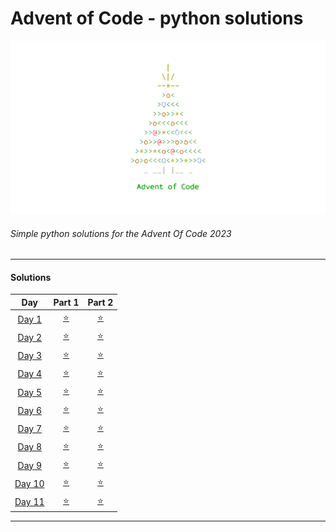 # Advent of Code - python solutions

<!-- img logo in static/ -->
<img  src="/static/adventocodeLogo.png">

###### Simple python solutions for the Advent Of Code 2023
---

#### Solutions

| Day | Part 1 | Part 2 |
| :---: | :---: | :---: |
| [Day 1](https://adventofcode.com/2023/day/1) | [⭐️](/problems/day1/sol1.py) | [⭐️](/problems/day1/sol2.py) |
| [Day 2](https://adventofcode.com/2023/day/2) | [⭐️](/problems/day2/sol1.py) | [⭐️](/problems/day2/sol2.py) |
| [Day 3](https://adventofcode.com/2023/day/3) | [⭐️](/problems/day3/sol1.py) | [⭐️](/problems/day3/sol2.py) |
| [Day 4](https://adventofcode.com/2023/day/4) | [⭐️](/problems/day4/sol1.py) | [⭐️](/problems/day4/sol2.py) |
| [Day 5](https://adventofcode.com/2023/day/5) | [⭐️](/problems/day5/sol1.py) | [⭐️](/problems/day5/sol2.py) |
| [Day 6](https://adventofcode.com/2023/day/6) | [⭐️](/problems/day6/sol1.py) | [⭐️](/problems/day6/sol2.py) |
| [Day 7](https://adventofcode.com/2023/day/7) | [⭐️](/problems/day7/sol1.py) | [⭐️](/problems/day7/sol2.py) |
| [Day 8](https://adventofcode.com/2023/day/8) | [⭐️](/problems/day8/sol1.py) | [⭐️](/problems/day8/sol2.py) |
| [Day 9](https://adventofcode.com/2023/day/9) | [⭐️](/problems/day9/sol1.py) | [⭐️](/problems/day9/sol2.py) |
| [Day 10](https://adventofcode.com/2023/day/10) | [⭐️](/problems/day10/sol1.py) | [⭐️](/problems/day10/sol2.py) |
| [Day 11](https://adventofcode.com/2023/day/11) | [⭐️](/problems/day11/sol1.py) | [⭐️](/problems/day11/sol2.py) |

---


